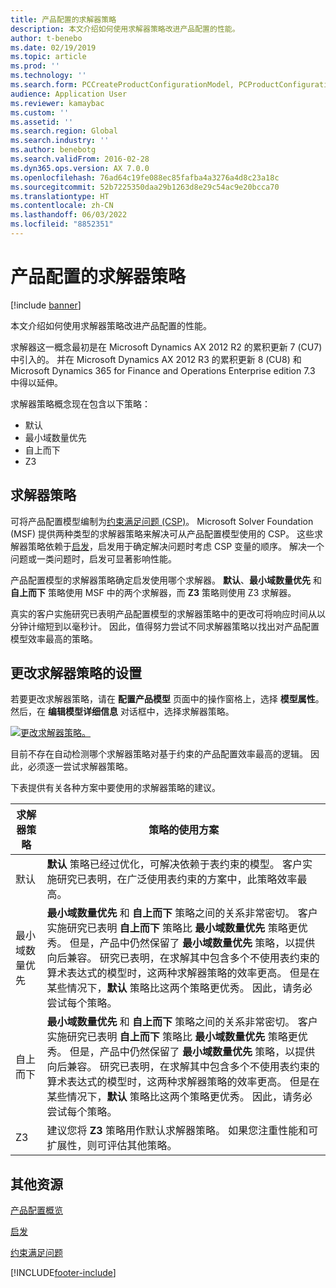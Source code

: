 ```yaml
---
title: 产品配置的求解器策略
description: 本文介绍如何使用求解器策略改进产品配置的性能。
author: t-benebo
ms.date: 02/19/2019
ms.topic: article
ms.prod: ''
ms.technology: ''
ms.search.form: PCCreateProductConfigurationModel, PCProductConfigurationModelListPage
audience: Application User
ms.reviewer: kamaybac
ms.custom: ''
ms.assetid: ''
ms.search.region: Global
ms.search.industry: ''
ms.author: benebotg
ms.search.validFrom: 2016-02-28
ms.dyn365.ops.version: AX 7.0.0
ms.openlocfilehash: 76ad64c19fe088ec85fafba4a3276a4d8c23a18c
ms.sourcegitcommit: 52b7225350daa29b1263d8e29c54ac9e20bcca70
ms.translationtype: HT
ms.contentlocale: zh-CN
ms.lasthandoff: 06/03/2022
ms.locfileid: "8852351"
---
```

# <a name="solver-strategy-for-product-configuration"></a>产品配置的求解器策略

[!include [banner](../includes/banner.md)]

本文介绍如何使用求解器策略改进产品配置的性能。

求解器这一概念最初是在 Microsoft Dynamics AX 2012 R2 的累积更新 7 (CU7) 中引入的。 并在 Microsoft Dynamics AX 2012 R3 的累积更新 8 (CU8) 和 Microsoft Dynamics 365 for Finance and Operations Enterprise edition 7.3 中得以延伸。

求解器策略概念现在包含以下策略：

- 默认
- 最小域数量优先
- 自上而下
- Z3

## <a name="solver-strategy"></a>求解器策略 

可将产品配置模型编制为[约束满足问题 (CSP)](http://aima.cs.berkeley.edu/2nd-ed/newchap05.pdf)。 Microsoft Solver Foundation (MSF) 提供两种类型的求解器策略来解决可从产品配置模型使用的 CSP。 这些求解器策略依赖于[启发](https://techterms.com/definition/heuristic)，启发用于确定解决问题时考虑 CSP 变量的顺序。 解决一个问题或一类问题时，启发可显著影响性能。

产品配置模型的求解器策略确定启发使用哪个求解器。 **默认**、**最小域数量优先** 和 **自上而下** 策略使用 MSF 中的两个求解器，而 **Z3** 策略则使用 Z3 求解器。 

真实的客户实施研究已表明产品配置模型的求解器策略中的更改可将响应时间从以分钟计缩短到以毫秒计。 因此，值得努力尝试不同求解器策略以找出对产品配置模型效率最高的策略。

## <a name="change-the-settings-for-the-solver-strategy"></a>更改求解器策略的设置

若要更改求解器策略，请在 **配置产品模型** 页面中的操作窗格上，选择 **模型属性**。 然后，在 **编辑模型详细信息** 对话框中，选择求解器策略。

[![更改求解器策略。](./media/solver-strategy.png)](./media/solver-strategy.png)

目前不存在自动检测哪个求解器策略对基于约束的产品配置效率最高的逻辑。 因此，必须逐一尝试求解器策略。

下表提供有关各种方案中要使用的求解器策略的建议。

| 求解器策略      | 策略的使用方案 |
|----------------------|-----------------------------------|
| 默认              | **默认** 策略已经过优化，可解决依赖于表约束的模型。 客户实施研究已表明，在广泛使用表约束的方案中，此策略效率最高。 |
| 最小域数量优先 | **最小域数量优先** 和 **自上而下** 策略之间的关系非常密切。 客户实施研究已表明 **自上而下** 策略比 **最小域数量优先** 策略更优秀。 但是，产品中仍然保留了 **最小域数量优先** 策略，以提供向后兼容。 研究已表明，在求解其中包含多个不使用表约束的算术表达式的模型时，这两种求解器策略的效率更高。 但是在某些情况下，**默认** 策略比这两个策略更优秀。 因此，请务必尝试每个策略。 |
| 自上而下             | **最小域数量优先** 和 **自上而下** 策略之间的关系非常密切。 客户实施研究已表明 **自上而下** 策略比 **最小域数量优先** 策略更优秀。 但是，产品中仍然保留了 **最小域数量优先** 策略，以提供向后兼容。 研究已表明，在求解其中包含多个不使用表约束的算术表达式的模型时，这两种求解器策略的效率更高。 但是在某些情况下，**默认** 策略比这两个策略更优秀。 因此，请务必尝试每个策略。 |
| Z3                   | 建议您将 **Z3** 策略用作默认求解器策略。 如果您注重性能和可扩展性，则可评估其他策略。 |

## <a name="additional-resources"></a>其他资源

[产品配置概览](build-product-configuration-model.md)

[启发](https://techterms.com/definition/heuristic)

[约束满足问题](http://aima.cs.berkeley.edu/2nd-ed/newchap05.pdf)


[!INCLUDE[footer-include](../../includes/footer-banner.md)]